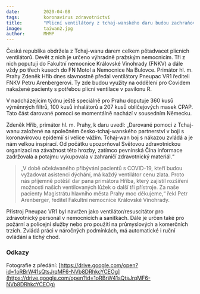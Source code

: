 ```yaml
---
date:         2020-04-08
tags:         koronavirus zdravotnictví
title:        "Plicní ventilátory z tchaj-wanského daru budou zachraňovat lidské životy v nemocnicích v Praze"
image: 	      taiwan2.jpg
author:       MHMP
---
```


Česká republika obdržela z Tchaj-wanu darem celkem pětadvacet plicních ventilátorů. Devět z nich je určeno výhradně pražským nemocnicím.  Tři z nich poputují do Fakultní nemocnice Královské Vinohrady (FNKV) a dále vždy po třech kusech do FN Motol a Nemocnice Na Bulovce. Primátor hl. m. Prahy Zdeněk Hřib dnes slavnostně předal ventilátory Pneupac VR1 řediteli FNKV Petru Arenbergerovi. Ty zde budou využity na oddělení pro Covidem nakažené pacienty s potřebou plicní ventilace v pavilonu R.

V nadcházejícím týdnu ještě speciálně pro Prahu doputuje 360 kusů výměnných filtrů, 100 kusů inhalátorů a 207 kusů obličejových masek CPAP. Tato část darované pomoci se momentálně nachází v sousedním Německu.

Zdeněk Hřib, primátor hl. m. Prahy, k daru uvedl: „Darované pomoci z Tchaj-wanu založené na společném česko-tchaj-wanského partnerství v boji s koronavirovou epidemií si velice vážím. Tchaj-wan boj s nákazou zvládá a je nám velkou inspirací. Od počátku upozorňoval Světovou zdravotnickou organizaci na závažnost této hrozby, zatímco pevninská Čína informace zadržovala a potajmu vykupovala v zahraničí zdravotnický materiál.“

> „V době očekávaného přibývání pacientů s COVID-19, kteří budou vyžadovat asistenci dýchání, má každý ventilátor cenu zlata. Proto nás příjemně potěšil dar pana primátora Hřiba, který zajistil rozšíření možnosti našich ventilovaných lůžek o další tři přístroje. Za naše pacienty Magistrátu hlavního města Prahy moc děkujeme,“ řekl Petr Arenberger, ředitel Fakultní nemocnice Královské Vinohrady.

Přístroj Pneupac VR1 byl navržen jako ventilátor/resuscitátor pro zdravotnický personál v nemocnicích a sanitkách. Dále je určen také pro požární a policejní služby nebo pro použití na průmyslových a komerčních trzích. Zvládá práci v náročných podmínkách, má automatické i ruční ovládání a tichý chod. 

### Odkazy

Fotografie z předání: [https://drive.google.com/open?id=1oRBrW41sQtsJrqMF6-NVb8DRhkcYCEOg](https://drive.google.com/open?id=1oRBrW41sQtsJrqMF6-NVb8DRhkcYCEOg)
